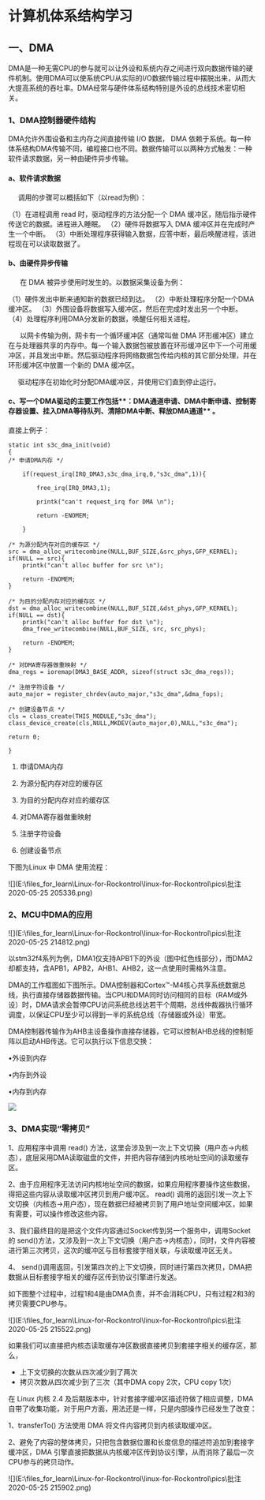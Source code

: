 # 计算机体系结构学习

## 一、DMA

DMA是一种无需CPU的参与就可以让外设和系统内存之间进行双向数据传输的硬件机制。使用DMA可以使系统CPU从实际的I/O数据传输过程中摆脱出来，从而大大提高系统的吞吐率。DMA经常与硬件体系结构特别是外设的总线技术密切相关。

### 1、DMA控制器硬件结构

DMA允许外围设备和主内存之间直接传输 I/O 数据， DMA 依赖于系统。每一种体系结构DMA传输不同，编程接口也不同。数据传输可以以两种方式触发：一种软件请求数据，另一种由硬件异步传输。

#### a、软件请求数据

     调用的步骤可以概括如下（以read为例）：

（1）在进程调用 read 时，驱动程序的方法分配一个 DMA 缓冲区，随后指示硬件传送它的数据。进程进入睡眠。
（2）硬件将数据写入 DMA 缓冲区并在完成时产生一个中断。
（3）中断处理程序获得输入数据，应答中断，最后唤醒进程，该进程现在可以读取数据了。

#### b、由硬件异步传输

      在 DMA 被异步使用时发生的。以数据采集设备为例：

（1）硬件发出中断来通知新的数据已经到达。
（2）中断处理程序分配一个DMA缓冲区。
（3）外围设备将数据写入缓冲区，然后在完成时发出另一个中断。
（4）处理程序利用DMA分发新的数据，唤醒任何相关进程。

      以网卡传输为例，网卡有一个循环缓冲区（通常叫做 DMA 环形缓冲区）建立在与处理器共享的内存中。每一个输入数据包被放置在环形缓冲区中下一个可用缓冲区，并且发出中断。然后驱动程序将网络数据包传给内核的其它部分处理，并在环形缓冲区中放置一个新的 DMA 缓冲区。

     驱动程序在初始化时分配DMA缓冲区，并使用它们直到停止运行。

#### c、写一个DMA驱动的主要工作包括**：DMA通道申请、DMA中断申请、控制寄存器设置、挂入DMA等待队列、清除DMA中断、释放DMA通道** 。

直接上例子：

	static int s3c_dma_init(void)
	{
	/* 申请DMA内存 */
	
		if(request_irq(IRQ_DMA3,s3c_dma_irq,0,"s3c_dma",1)){
	
			free_irq(IRQ_DMA3,1);
	
			printk("can't request_irq for DMA \n");
	
			return -ENOMEM;
	
		}
	
	/* 为源分配内存对应的缓存区 */
	src = dma_alloc_writecombine(NULL,BUF_SIZE,&src_phys,GFP_KERNEL);
	if(NULL == src){
		printk("can't alloc buffer for src \n");
		
		return -ENOMEM;
	}
	 
	/* 为目的分配内存对应的缓存区 */
	dst = dma_alloc_writecombine(NULL,BUF_SIZE,&dst_phys,GFP_KERNEL);
	if(NULL == dst){
		printk("can't alloc buffer for dst \n");
		dma_free_writecombine(NULL,BUF_SIZE, src, src_phys);
	
		return -ENOMEM;
	}
	 
	/* 对DMA寄存器做重映射 */
	dma_regs = ioremap(DMA3_BASE_ADDR, sizeof(struct s3c_dma_regs));
	
	/* 注册字符设备 */
	auto_major = register_chrdev(auto_major,"s3c_dma",&dma_fops);
	
	/* 创建设备节点 */
	cls = class_create(THIS_MODULE,"s3c_dma");
	class_device_create(cls,NULL,MKDEV(auto_major,0),NULL,"s3c_dma");
	 
	return 0;
	
	}
1. 申请DMA内存

2. 为源分配内存对应的缓存区

3. 为目的分配内存对应的缓存区

4. 对DMA寄存器做重映射

5. 注册字符设备

6. 创建设备节点

  下图为Linux 中 DMA 使用流程：

  ![](E:\files_for_learn\Linux-for-Rockontrol\linux-for-Rockontrol\pics\批注 2020-05-25 205336.png)



### 2、MCU中DMA的应用

![](E:\files_for_learn\Linux-for-Rockontrol\linux-for-Rockontrol\pics\批注 2020-05-25 214812.png)



以stm32f4系列为例，DMA1仅支持APB1下的外设（图中红色线部分），而DMA2却都支持，含APB1，APB2，AHB1、AHB2，这一点使用时需格外注意。

DMA的工作框图如下图所示。DMA控制器和Cortex™-M4核心共享系统数据总线，执行直接存储器数据传输。当CPU和DMA同时访问相同的目标（RAM或外设）时，DMA请求会暂停CPU访问系统总线达若干个周期，总线仲裁器执行循环调度，以保证CPU至少可以得到一半的系统总线（存储器或外设）带宽。

DMA控制器传输作为AHB主设备操作直接存储器，它可以控制AHB总线的控制矩阵以启动AHB传送。它可以执行以下信息交换：

•外设到内存

•内存到外设

•内存到内存

 ![](E:\files_for_learn\Linux-for-Rockontrol\linux-for-Rockontrol\pics\v2-b729c8ddcdd12c362fc14e99d45aa7cd_b.jpg)

 

###  3、DMA实现“零拷贝”

1、应用程序中调用 read() 方法，这里会涉及到一次上下文切换（用户态->内核态），底层采用DMA读取磁盘的文件，并把内容存储到内核地址空间的读取缓存区。

2、由于应用程序无法访问内核地址空间的数据，如果应用程序要操作这些数据，得把这些内容从读取缓冲区拷贝到用户缓冲区。 read() 调用的返回引发一次上下文切换（内核态->用户态），现在数据已经被拷贝到了用户地址空间缓冲区，如果有需要，可以操作修改这些内容。

3、我们最终目的是把这个文件内容通过Socket传到另一个服务中，调用Socket的 send()方法，又涉及到一次上下文切换（用户态->内核态），同时，文件内容被进行第三次拷贝，这次的缓冲区与目标套接字相关联，与读取缓冲区无关。

4、 send()调用返回，引发第四次的上下文切换，同时进行第四次拷贝，DMA把数据从目标套接字相关的缓存区传到协议引擎进行发送。

如下图整个过程中，过程1和4是由DMA负责，并不会消耗CPU，只有过程2和3的拷贝需要CPU参与。

![](E:\files_for_learn\Linux-for-Rockontrol\linux-for-Rockontrol\pics\批注 2020-05-25 215522.png)

 

如果我们可以直接把内核态读取缓存冲区数据直接拷贝到套接字相关的缓存区，那么，

- 上下文切换的次数从四次减少到了两次
- 拷贝次数从四次减少到了三次（其中DMA copy 2次，CPU copy 1次）

在 Linux 内核 2.4 及后期版本中，针对套接字缓冲区描述符做了相应调整，DMA自带了收集功能，对于用户方面，用法还是一样，只是内部操作已经发生了改变：  

1、transferTo() 方法使用 DMA 将文件内容拷贝到内核读取缓冲区。

2、避免了内容的整体拷贝，只把包含数据位置和长度信息的描述符追加到套接字缓冲区，DMA 引擎直接把数据从内核缓冲区传到协议引擎，从而消除了最后一次 CPU参与的拷贝动作。

![](E:\files_for_learn\Linux-for-Rockontrol\linux-for-Rockontrol\pics\批注 2020-05-25 215902.png)

 

 

 

 

 















